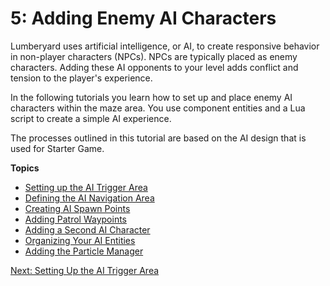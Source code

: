 # 5: Adding Enemy AI Characters<a name="ai"></a>

Lumberyard uses artificial intelligence, or AI, to create responsive behavior in non\-player characters \(NPCs\)\. NPCs are typically placed as enemy characters\. Adding these AI opponents to your level adds conflict and tension to the player's experience\.

In the following tutorials you learn how to set up and place enemy AI characters within the maze area\. You use component entities and a Lua script to create a simple AI experience\.

 The processes outlined in this tutorial are based on the AI design that is used for Starter Game\. 

**Topics**
+ [Setting up the AI Trigger Area](ai-trigger-area.md)
+ [Defining the AI Navigation Area](ai-navigation-area.md)
+ [Creating AI Spawn Points](ai-spawn-points.md)
+ [Adding Patrol Waypoints](ai-patrol-waypoints.md)
+ [Adding a Second AI Character](ai-second-ai.md)
+ [Organizing Your AI Entities](ai-organize.md)
+ [Adding the Particle Manager](ai-particle-manager.md)

[Next: Setting Up the AI Trigger Area](ai-trigger-area.md)
